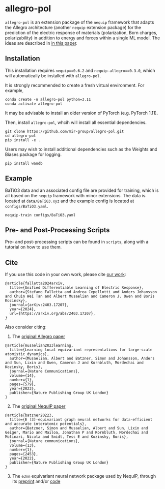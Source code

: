 # allegro-pol

`allegro-pol` is an extension package of the `nequip` framework that adapts the Allegro architecture (another `nequip` extension package) for the prediction of the electric response of materials (polarization, Born charges, polarizability) in addition to energy and forces within a single ML model.
The ideas are described in [in this paper](https://arxiv.org/abs/2403.17207).

## Installation

This installation requires `nequip==0.6.2` and `nequip-allegro==0.3.0`, which will automatically be installed with `allegro-pol`.

It is strongly recommended to create a fresh virtual environment. For example,
```
conda create -n allegro-pol python=3.11
conda activate allegro-pol
```

It may be advisable to install an older version of PyTorch (e.g. PyTorch 1.11).

Then, install `allegro-pol`, whcih will install all essential dependencies.
```
git clone https://github.com/mir-group/allegro-pol.git
cd allegro-pol
pip install -e .
```

Users may wish to install additional dependencies such as the Weights and Biases package for logging.
```
pip install wandb
```

## Example

BaTiO3 data and an associated config file are provided for training, which is all based on the `nequip` framework with minor extensions.
The data is located at `data/BaTiO3.xyz` and the example config is located at `configs/BaTiO3.yaml`.
```
nequip-train configs/BaTiO3.yaml
```

## Pre- and Post-Processing Scripts

Pre- and post-processing scripts can be found in `scripts`, along with a tutorial on how to use them.

## Cite

If you use this code in your own work, please cite [our work](https://arxiv.org/abs/2403.17207):
```
@article{falletta2024arxiv,
  title={Unified Differentiable Learning of Electric Response}, 
  author={Stefano Falletta and Andrea Cepellotti and Anders Johansson and Chuin Wei Tan and Albert Musaelian and Cameron J. Owen and Boris Kozinsky},
  journal={arXiv:2403.17207},
  year={2024},
  url={https://arxiv.org/abs/2403.17207}, 
}
```

Also consider citing:

 1. The [original Allegro paper](https://www.nature.com/articles/s41467-023-36329-y)
```
@article{musaelian2023learning,
  title={Learning local equivariant representations for large-scale atomistic dynamics},
  author={Musaelian, Albert and Batzner, Simon and Johansson, Anders and Sun, Lixin and Owen, Cameron J and Kornbluth, Mordechai and Kozinsky, Boris},
  journal={Nature Communications},
  volume={14},
  number={1},
  pages={579},
  year={2023},
  publisher={Nature Publishing Group UK London}
}
```

 2. The [original NequIP paper](https://www.nature.com/articles/s41467-022-29939-5)
```
@article{batzner20223,
  title={E (3)-equivariant graph neural networks for data-efficient and accurate interatomic potentials},
  author={Batzner, Simon and Musaelian, Albert and Sun, Lixin and Geiger, Mario and Mailoa, Jonathan P and Kornbluth, Mordechai and Molinari, Nicola and Smidt, Tess E and Kozinsky, Boris},
  journal={Nature communications},
  volume={13},
  number={1},
  pages={2453},
  year={2022},
  publisher={Nature Publishing Group UK London}
}
```

 3. The `e3nn` equivariant neural network package used by NequIP, through its [preprint](https://arxiv.org/abs/2207.09453) and/or [code](https://github.com/e3nn/e3nn)
